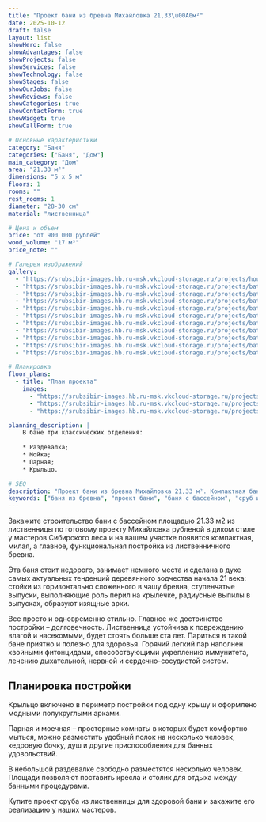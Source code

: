 ```yaml
---
title: "Проект бани из бревна Михайловка 21,33\u00A0м²"
date: 2025-10-12
draft: false
layout: list
showHero: false
showAdvantages: false
showProjects: false
showServices: false
showTechnology: false
showStages: false
showOurJobs: false
showReviews: false
showCategories: true
showContactForm: true
showWidget: true
showCallForm: true

# Основные характеристики
category: "Баня"
categories: ["Баня", "Дом"]
main_category: "Дом"
area: "21,33 м²"
dimensions: "5 x 5 м"
floors: 1
rooms: ""
rest_rooms: 1
diameter: "28-30 см"
material: "лиственница"

# Цена и объем
price: "от 900 000 рублей"
wood_volume: "17 м³"
price_note: ""

# Галерея изображений
gallery:
  - "https://srubsibir-images.hb.ru-msk.vkcloud-storage.ru/projects/houses/mihai-21/mihai-21-1.jpg"
  - "https://srubsibir-images.hb.ru-msk.vkcloud-storage.ru/projects/baths/mihai-21/mihai-21-2.jpg"
  - "https://srubsibir-images.hb.ru-msk.vkcloud-storage.ru/projects/baths/mihai-21/mihai-21-3.jpg"
  - "https://srubsibir-images.hb.ru-msk.vkcloud-storage.ru/projects/baths/mihai-21/mihai-21-4.jpg"
  - "https://srubsibir-images.hb.ru-msk.vkcloud-storage.ru/projects/baths/mihai-21/mihai-21-5.jpg"
  - "https://srubsibir-images.hb.ru-msk.vkcloud-storage.ru/projects/baths/mihai-21/mihai-21-6.jpg"
  - "https://srubsibir-images.hb.ru-msk.vkcloud-storage.ru/projects/baths/mihai-21/mihai-21-7.jpg"
  - "https://srubsibir-images.hb.ru-msk.vkcloud-storage.ru/projects/baths/mihai-21/mihai-21-8.jpg"
  - "https://srubsibir-images.hb.ru-msk.vkcloud-storage.ru/projects/baths/mihai-21/mihai-21-9.jpg"
  - "https://srubsibir-images.hb.ru-msk.vkcloud-storage.ru/projects/baths/mihai-21/mihai-21-10.jpg"
  - "https://srubsibir-images.hb.ru-msk.vkcloud-storage.ru/projects/baths/mihai-21/mihai-21-11.jpg"

# Планировка
floor_plans:
  - title: "План проекта"
    images:
      - "https://srubsibir-images.hb.ru-msk.vkcloud-storage.ru/projects/baths/mihai-21/mihai-21-9.jpg"
      - "https://srubsibir-images.hb.ru-msk.vkcloud-storage.ru/projects/baths/mihai-21/mihai-21-10.jpg"
      - "https://srubsibir-images.hb.ru-msk.vkcloud-storage.ru/projects/baths/mihai-21/mihai-21-11.jpg"

planning_description: |
    В бане три классических отделения:
    
    * Раздевалка;
    * Мойка;
    * Парная;
    * Крыльцо.

# SEO
description: "Проект бани из бревна Михайловка 21,33 м². Компактная баня из лиственницы с бассейном, рубленая в диком стиле с диаметром бревна 28-30 см."
keywords: ["баня из бревна", "проект бани", "баня с бассейном", "сруб из лиственницы", "баня Михайловка", "дикая рубка"]
---
```


Закажите строительство бани с бассейном площадью 21.33 м2 из лиственницы по готовому проекту Михайловка рубленой в диком стиле у мастеров Сибирского леса и на вашем участке появится компактная, милая, а главное, функциональная постройка из лиственничного бревна.

Эта баня стоит недорого, занимает немного места и сделана в духе самых актуальных тенденций деревянного зодчества начала 21 века: стойки из горизонтально сложенного в чашу бревна, ступенчатые выпуски, выполняющие роль перил на крылечке, радиусные выпилы в выпусках, образуют изящные арки.

Все просто и одновременно стильно. Главное же достоинство постройки – долговечность. Лиственница устойчива к повреждению влагой и насекомыми, будет стоять больше ста лет. Париться в такой бане приятно и полезно для здоровья. Горячий легкий пар наполнен хвойными фитонцидами, способствующими укреплению иммунитета, лечению дыхательной, нервной и сердечно-сосудистой систем.

## Планировка постройки

Крыльцо включено в периметр постройки под одну крышу и оформлено модными полукруглыми арками.

Парная и моечная – просторные комнаты в которых будет комфортно мыться, можно разместить удобный полок на несколько человек, кедровую бочку, душ и другие приспособления для банных удовольствий.

В небольшой раздевалке свободно разместятся несколько человек. Площади позволяют поставить кресла и столик для отдыха между банными процедурами.

Купите проект сруба из лиственницы для здоровой бани и закажите его реализацию у наших мастеров.